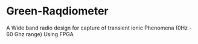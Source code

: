 # Green-Raqdiometer
A Wide band radio design for  capture of transient ionic Phenomena (0Hz - 60 Ghz range) Using FPGA
